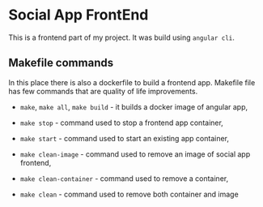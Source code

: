 # Social App FrontEnd

This is a frontend part of my project. It was build using `angular cli`.

## Makefile commands

In this place there is also a dockerfile to build a frontend app.
Makefile file has few commands that are quality of life improvements.

* `make`, `make all`, `make build` - it builds a docker image of
  angular app,

* `make stop` - command used to stop a frontend app container,

* `make start` - command used to start an existing app container,

* `make clean-image` - command used to remove an image of social app frontend,

* `make clean-container` - command used to remove a container,

* `make clean` - command used to remove both container and image
